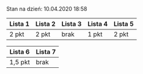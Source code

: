 Stan na dzień: 10.04.2020 18:58

| Lista 1 | Lista 2 | Lista 3 | Lista 4 | Lista 5 |
|---|---|---|---|---|
| 2 pkt | 2 pkt | brak |  1 pkt | 2 pkt |

| Lista 6 | Lista 7 |
|---|---|
| 1,5 pkt |  brak |
